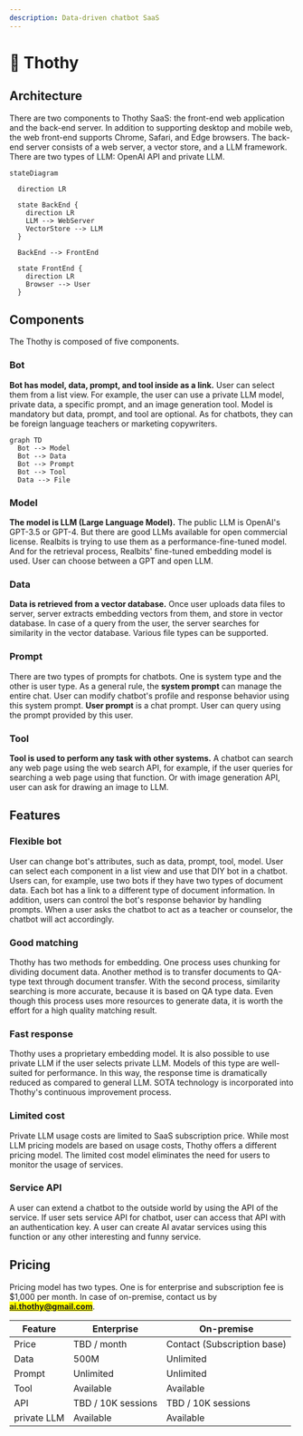 ```yaml
---
description: Data-driven chatbot SaaS
---
```


# 📗 Thothy

## Architecture

There are two components to Thothy SaaS: the front-end web application and the back-end server. In addition to supporting desktop and mobile web, the web front-end supports Chrome, Safari, and Edge browsers. The back-end server consists of a web server, a vector store, and a LLM framework. There are two types of LLM: OpenAI API and private LLM.

```mermaid
stateDiagram

  direction LR

  state BackEnd {
    direction LR
    LLM --> WebServer
    VectorStore --> LLM
  }

  BackEnd --> FrontEnd

  state FrontEnd {
    direction LR
    Browser --> User
  }
```

## Components

The Thothy is composed of five components.

### Bot

**Bot has model, data, prompt, and tool inside as a link.** User can select them from a list view. For example, the user can use a private LLM model, private data, a specific prompt, and an image generation tool. Model is mandatory but data, prompt, and tool are optional. As for chatbots, they can be foreign language teachers or marketing copywriters.

```mermaid
graph TD
  Bot --> Model
  Bot --> Data
  Bot --> Prompt
  Bot --> Tool
  Data --> File
```

### Model

**The model is LLM (Large Language Model).** The public LLM is OpenAI's GPT-3.5 or GPT-4. But there are good LLMs available for open commercial license. Realbits is trying to use them as a performance-fine-tuned model. And for the retrieval process, Realbits' fine-tuned embedding model is used. User can choose between a GPT and open LLM.

### Data

**Data is retrieved from a vector database.** Once user uploads data files to server, server extracts embedding vectors from them, and store in vector database. In case of a query from the user, the server searches for similarity in the vector database. Various file types can be supported.

### Prompt

There are two types of prompts for chatbots. One is system type and the other is user type. As a general rule, the **system prompt** can manage the entire chat. User can modify chatbot's profile and response behavior using this system prompt. **User prompt** is a chat prompt. User can query using the prompt provided by this user.

### Tool

**Tool is used to perform any task with other systems.** A chatbot can search any web page using the web search API, for example, if the user queries for searching a web page using that function. Or with image generation API, user can ask for drawing an image to LLM.

## Features

### Flexible bot

User can change bot's attributes, such as data, prompt, tool, model. User can select each component in a list view and use that DIY bot in a chatbot. Users can, for example, use two bots if they have two types of document data. Each bot has a link to a different type of document information. In addition, users can control the bot's response behavior by handling prompts. When a user asks the chatbot to act as a teacher or counselor, the chatbot will act accordingly.

### Good matching

Thothy has two methods for embedding. One process uses chunking for dividing document data. Another method is to transfer documents to QA-type text through document transfer. With the second process, similarity searching is more accurate, because it is based on QA type data. Even though this process uses more resources to generate data, it is worth the effort for a high quality matching result.

### Fast response

Thothy uses a proprietary embedding model. It is also possible to use private LLM if the user selects private LLM. Models of this type are well-suited for performance. In this way, the response time is dramatically reduced as compared to general LLM. SOTA technology is incorporated into Thothy's continuous improvement process.

### Limited cost

Private LLM usage costs are limited to SaaS subscription price. While most LLM pricing models are based on usage costs, Thothy offers a different pricing model. The limited cost model eliminates the need for users to monitor the usage of services.

### Service API

A user can extend a chatbot to the outside world by using the API of the service. If user sets service API for chatbot, user can access that API with an authentication key. A user can create AI avatar services using this function or any other interesting and funny service.

## Pricing

Pricing model has two types. One is for enterprise and subscription fee is $1,000 per month. In case of on-premise, contact us by <mark style="color:blue;">**ai.thothy@gmail.com**</mark>.

| Feature     | Enterprise         | On-premise                  |
| ----------- | ------------------ | --------------------------- |
| Price       | TBD / month        | Contact (Subscription base) |
| Data        | 500M               | Unlimited                   |
| Prompt      | Unlimited          | Unlimited                   |
| Tool        | Available          | Available                   |
| API         | TBD / 10K sessions | TBD / 10K sessions          |
| private LLM | Available          | Available                   |
